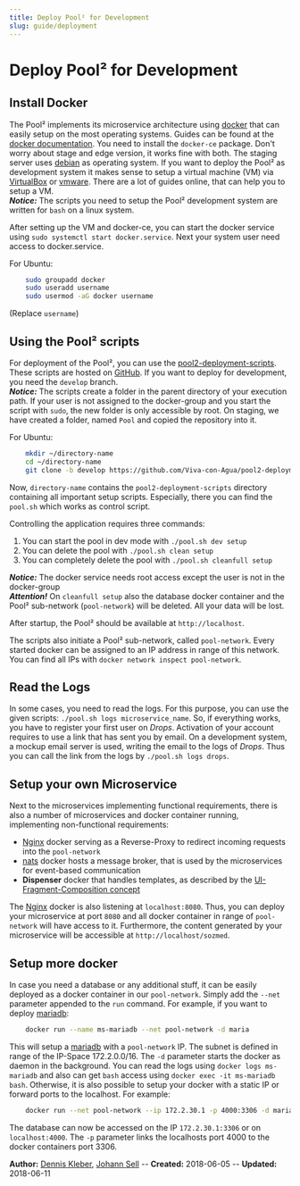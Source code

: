 ```yaml
---
title: Deploy Pool² for Development
slug: guide/deployment
---
```


# Deploy Pool² for Development

## Install Docker

The Pool² implements its microservice architecture using [docker](https://www.docker.com/) that can easily setup on the 
most operating systems. Guides can be found at the [docker documentation](https://docs.docker.com/install/). You need to 
install the `docker-ce` package. Don't worry about stage and edge version, it works fine with both. The staging server 
uses [debian](https://www.debian.org/index.de.html) as operating system. If you want to deploy the Pool² as development 
system it makes sense to setup a virtual machine (VM) via [VirtualBox](https://www.virtualbox.org/) or 
[vmware](https://www.vmware.com/de.html). There are a lot of guides online, that can help you to setup a VM.<br />
___Notice:___ The scripts you need to setup the Pool² development system are written for `bash` on a linux system.

After setting up the VM and docker-ce, you can start the docker service using `sudo systemctl start docker.service`. Next 
your system user need access to docker.service. 

For Ubuntu:
```bash
	sudo groupadd docker
	sudo useradd username
	sudo usermod -aG docker username 
```
(Replace `username`)

## Using the Pool² scripts

For deployment of the Pool², you can use the [pool2-deployment-scripts](https://github.com/Viva-con-Agua/pool2-deployment-scripts). 
These scripts are hosted on [GitHub](https://github.com/). If you want to deploy for development, you need the `develop` 
branch.<br />
___Notice:___ The scripts create a folder in the parent directory of your execution path. If your user is not assigned to
the docker-group and you start the script with `sudo`, the new folder is only accessible by root. On staging, we have 
created a folder, named `Pool` and copied the repository into it. 

For Ubuntu:
```bash
	mkdir ~/directory-name
	cd ~/directory-name
	git clone -b develop https://github.com/Viva-con-Agua/pool2-deployment-scripts.git
```
Now, `directory-name` contains the `pool2-deployment-scripts` directory containing all important setup scripts. Especially, 
there you can find the `pool.sh` which works as control script. 

Controlling the application requires three commands:

1. You can start the pool in dev mode with `./pool.sh dev setup`
2. You can delete the pool with `./pool.sh clean setup`
3. You can completely delete the pool with `./pool.sh cleanfull setup`

___Notice:___ The docker service needs root access except the user is not in the docker-group<br />
___Attention!___ On `cleanfull setup` also the database docker container and the Pool² sub-network (`pool-network`) will
be deleted. All your data will be lost. 

After startup, the Pool² should be available at `http://localhost`.

The scripts also initiate a Pool² sub-network, called `pool-network`. Every started docker can be assigned to an IP address
in range of this network. You can find all IPs with `docker network inspect pool-network`.

## Read the Logs

In some cases, you need to read the logs. For this purpose, you can use the given scripts: `./pool.sh logs microservice_name`. So, if everything works, you have to register your first user on _Drops_. Activation of your account requires to use a link that has sent you by email. On a development system, a mockup email server is used, writing the email to the logs of _Drops_. Thus you can call the link from the logs by `./pool.sh logs drops`.

## Setup your own Microservice

Next to the microservices implementing functional requirements, there is also a number of microservices and docker 
container running, implementing non-functional requirements:
* [Nginx](https://www.nginx.com/) docker serving as a Reverse-Proxy to redirect incoming requests into the `pool-network`
* [nats](https://nats.io/) docker hosts a message broker, that is used by the microservices for event-based communication
* __Dispenser__ docker that handles templates, as described by the [UI-Fragment-Composition concept](concepts/ui/fragment/composition)

The [Nginx](https://www.nginx.com/) docker is also listening at `localhost:8080`. Thus, you can deploy your microservice 
at port `8080` and all docker container in range of `pool-network` will have access to it. Furthermore, the content 
generated by your microservice will be accessible at `http://localhost/sozmed`.   

## Setup more docker

In case you need a database or any additional stuff, it can be easily deployed as a docker container in our `pool-network`. 
Simply add the `--net` parameter appended to the `run` command. For example, if you want to deploy [mariadb](https://mariadb.org/): 
```bash
	docker run --name ms-mariadb --net pool-network -d maria
```

This will setup a [mariadb](https://mariadb.org/) with a `pool-network` IP. The subnet is defined in range of the IP-Space 
172.2.0.0/16. The `-d` parameter starts the docker as daemon in the background. You can read the logs using 
`docker logs ms-mariadb` and also can get `bash` access using `docker exec -it ms-mariadb bash`. 
Otherwise, it is also possible to setup your docker with a static IP or forward ports to the localhost. For example:

```bash
	docker run --net pool-network --ip 172.2.30.1 -p 4000:3306 -d maria

```
The database can now be accessed on the IP `172.2.30.1:3306` or on `localhost:4000`. The `-p` parameter links the 
localhosts port 4000 to the docker containers port 3306.


**Author:** [Dennis Kleber](https://cses.informatik.hu-berlin.de/members/dennis.kleber/), [Johann Sell](https://cses.informatik.hu-berlin.de/members/johann.sell/) -- 
**Created:** 2018-06-05 --
**Updated:** 2018-06-11